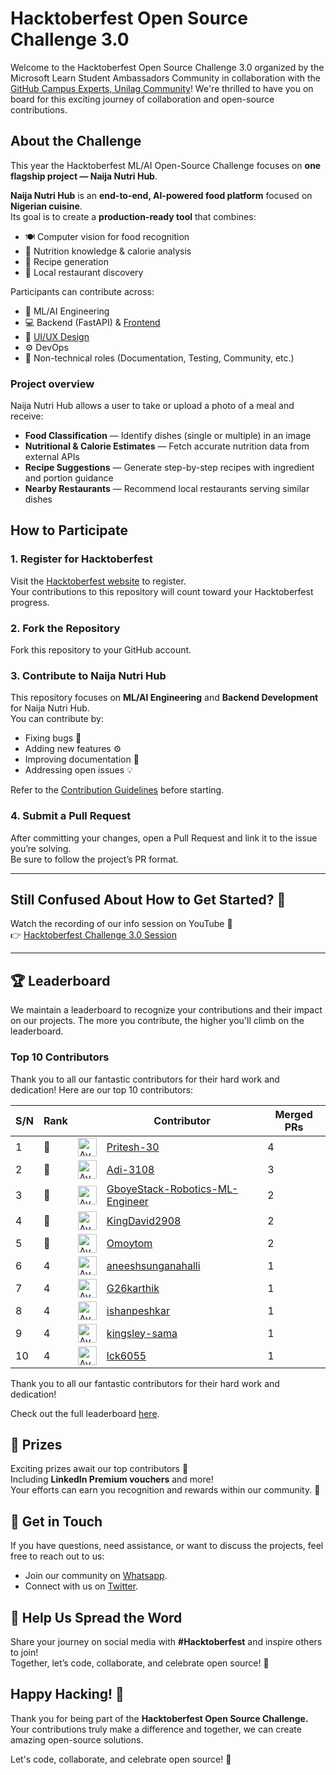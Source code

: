 # **Hacktoberfest Open Source Challenge 3.0**

Welcome to the Hacktoberfest Open Source Challenge 3.0 organized by the Microsoft Learn Student Ambassadors Community in collaboration with the [GitHub Campus Experts, Unilag Community](https://chat.whatsapp.com/IgY7V6RXFcwFkhLlnvOGKq)! We're thrilled to have you on board for this exciting journey of collaboration and open-source contributions.

## **About the Challenge**

This year the Hacktoberfest ML/AI Open-Source Challenge focuses on **one flagship project — Naija Nutri Hub**.

**Naija Nutri Hub** is an **end-to-end, AI-powered food platform** focused on **Nigerian cuisine**.  
Its goal is to create a **production-ready tool** that combines:

- 🍽️ Computer vision for food recognition  
- 🧮 Nutrition knowledge & calorie analysis  
- 📜 Recipe generation  
- 📍 Local restaurant discovery  

Participants can contribute across:
- 🤖 ML/AI Engineering  
- 💻 Backend (FastAPI) & [Frontend](https://github.com/mlsanigeria/naija-nutri-hub-frontend)  
- 🎨 [UI/UX Design](https://github.com/mlsanigeria/naija-nutri-hub-frontend)  
- ⚙️ DevOps  
- 📄 Non-technical roles (Documentation, Testing, Community, etc.)


### Project overview
Naija Nutri Hub allows a user to take or upload a photo of a meal and receive:
- **Food Classification** — Identify dishes (single or multiple) in an image  
- **Nutritional & Calorie Estimates** — Fetch accurate nutrition data from external APIs  
- **Recipe Suggestions** — Generate step-by-step recipes with ingredient and portion guidance  
- **Nearby Restaurants** — Recommend local restaurants serving similar dishes  


## **How to Participate**

### **1. Register for Hacktoberfest**
Visit the [Hacktoberfest website](https://hacktoberfest.com/) to register.  
Your contributions to this repository will count toward your Hacktoberfest progress.


### **2. Fork the Repository**
Fork this repository to your GitHub account.


### **3. Contribute to Naija Nutri Hub**
This repository focuses on **ML/AI Engineering** and **Backend Development** for Naija Nutri Hub.  
You can contribute by:

- Fixing bugs 🐞  
- Adding new features ⚙️  
- Improving documentation 📝  
- Addressing open issues 💡  

Refer to the [Contribution Guidelines](CONTRIBUTING.md) before starting.


### **4. Submit a Pull Request**
After committing your changes, open a Pull Request and link it to the issue you’re solving.  
Be sure to follow the project’s PR format.

---

## **Still Confused About How to Get Started? 🤔**
Watch the recording of our info session on YouTube 🎥  
👉 [Hacktoberfest Challenge 3.0 Session](https://youtu.be/pC_5E3AcrZc)

---

## **🏆 Leaderboard**

We maintain a leaderboard to recognize your contributions and their impact on our projects. The more you contribute, the higher you'll climb on the leaderboard.

<!-- Section Start -->
### Top 10 Contributors

Thank you to all our fantastic contributors for their hard work and dedication! Here are our top 10 contributors:

| S/N | Rank || Contributor | Merged PRs |
|--| ---- | -- |----------- | ---------- |
| 1 | 🥇 | <img src='https://avatars.githubusercontent.com/u/190011583?v=4' alt='Avatar' width='30' height='30'> | [Pritesh-30](https://github.com/Pritesh-30) | 4 |
| 2 | 🥈 | <img src='https://avatars.githubusercontent.com/u/183400810?v=4' alt='Avatar' width='30' height='30'> | [Adi-3108](https://github.com/Adi-3108) | 3 |
| 3 | 🥉 | <img src='https://avatars.githubusercontent.com/u/88575926?v=4' alt='Avatar' width='30' height='30'> | [GboyeStack-Robotics-ML-Engineer](https://github.com/GboyeStack-Robotics-ML-Engineer) | 2 |
| 4 | 🥉 | <img src='https://avatars.githubusercontent.com/u/103088635?v=4' alt='Avatar' width='30' height='30'> | [KingDavid2908](https://github.com/KingDavid2908) | 2 |
| 5 | 🥉 | <img src='https://avatars.githubusercontent.com/u/106810199?v=4' alt='Avatar' width='30' height='30'> | [Omoytom](https://github.com/Omoytom) | 2 |
| 6 | 4 | <img src='https://avatars.githubusercontent.com/u/182611319?v=4' alt='Avatar' width='30' height='30'> | [aneeshsunganahalli](https://github.com/aneeshsunganahalli) | 1 |
| 7 | 4 | <img src='https://avatars.githubusercontent.com/u/144328549?v=4' alt='Avatar' width='30' height='30'> | [G26karthik](https://github.com/G26karthik) | 1 |
| 8 | 4 | <img src='https://avatars.githubusercontent.com/u/114394219?v=4' alt='Avatar' width='30' height='30'> | [ishanpeshkar](https://github.com/ishanpeshkar) | 1 |
| 9 | 4 | <img src='https://avatars.githubusercontent.com/u/144631176?v=4' alt='Avatar' width='30' height='30'> | [kingsley-sama](https://github.com/kingsley-sama) | 1 |
| 10 | 4 | <img src='https://avatars.githubusercontent.com/u/178784329?v=4' alt='Avatar' width='30' height='30'> | [lck6055](https://github.com/lck6055) | 1 |

Thank you to all our fantastic contributors for their hard work and dedication!

<!-- Section End -->

Check out the full leaderboard [here](LEADERBOARD.md).

## **🥇 Prizes**

Exciting prizes await our top contributors 🎁  
Including **LinkedIn Premium vouchers** and more!  
Your efforts can earn you recognition and rewards within our community. 🌟

## **💬 Get in Touch**

If you have questions, need assistance, or want to discuss the projects, feel free to reach out to us:

- Join our community on [Whatsapp](WHATSAPP_COMMUNITIES.md).
- Connect with us on [Twitter](https://twitter.com/mlsanigeria).

## **📣 Help Us Spread the Word**

Share your journey on social media with **#Hacktoberfest** and inspire others to join!  
Together, let’s code, collaborate, and celebrate open source! 💫

## **Happy Hacking! 🎉**

Thank you for being part of the **Hacktoberfest Open Source Challenge.**  
Your contributions truly make a difference and together, we can create amazing open-source solutions. 

Let's code, collaborate, and celebrate open source! 🚀
